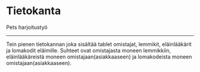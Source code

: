 # Tietokanta
Pets harjoitustyö
_____________________________
Tein pienen tietokannan joka sisältää tablet omistajat, lemmikit, eläinlääkärit ja lomakodit eläimille.
Suhteet ovat omistajasta moneen lemmikkiin, eläinlääkäreistä moneen omistajaan(asiakkaaseen) ja lomakodeista moneen omistajaan(asiakkaaseen).
